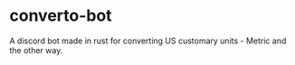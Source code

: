 # converto-bot
A discord bot made in rust for converting US customary units - Metric and  the other way.
